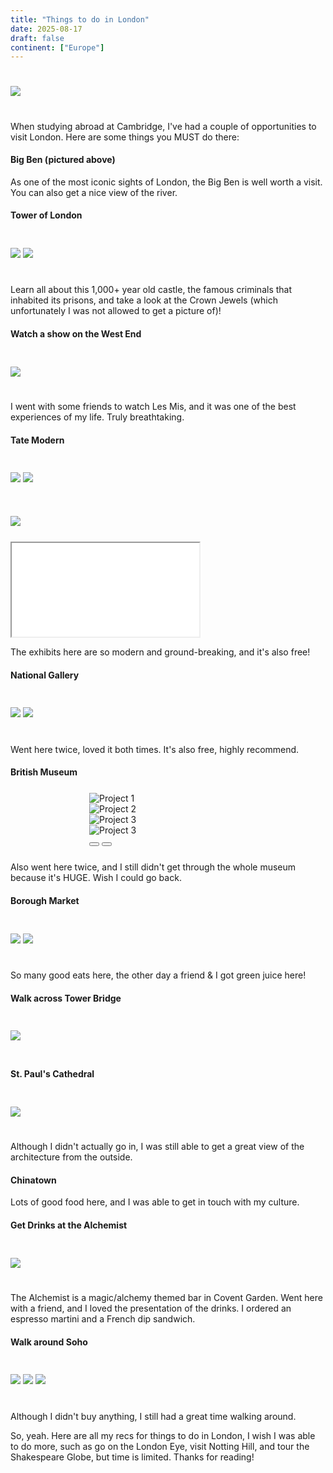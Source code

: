 ```yaml
---
title: "Things to do in London"
date: 2025-08-17
draft: false
continent: ["Europe"]
---
```


<img src="/images/london/londonCover.png" class="mx-auto d-block" style="max-width: 50%; margin-top: 5%; margin-bottom: 5%;">

When studying abroad at Cambridge, I've had a couple of opportunities to visit London. Here are some things you MUST do there:

#### Big Ben (pictured above)

As one of the most iconic sights of London, the Big Ben is well worth a visit. You can also get a nice view of the river.

#### Tower of London

<div class="container">
   <div class="row">
          <img src="/images/london/towerofldn.png" class="mx-auto d-block" style="max-width: 50%; margin-top: 5%; margin-bottom: 5%;">
          <img src="/images/london/mosaic.png" class="mx-auto d-block" style="max-width: 50%; margin-top: 5%; margin-bottom: 5%;">
    </div>
</div>

Learn all about this 1,000+ year old castle, the famous criminals that inhabited its prisons, and take a look at the Crown Jewels (which unfortunately I was not allowed to get a picture of)!

#### Watch a show on the West End

<img src="/images/london/lesmis.png" class="mx-auto d-block" style="max-width: 50%; margin-top: 5%; margin-bottom: 5%;">

I went with some friends to watch Les Mis, and it was one of the best experiences of my life. Truly breathtaking.

#### Tate Modern

<div class="container">
   <div class="row">
          <img src="/images/london/tate1.png" class="mx-auto d-block" style="max-width: 50%; margin-top: 5%; margin-bottom: 5%;">
          <img src="/images/london/tate2.png" class="mx-auto d-block" style="max-width: 50%; margin-top: 5%; margin-bottom: 5%;">
    </div>
</div>
<div class="container">
   <div class="row">
          <img src="/images/london/haackephotographs.png" class="mx-auto d-block" style="max-width: 50%; margin-top: 5%; margin-bottom: 5%;">
          <div class="embed-responsive embed-responsive">
            <iframe class="embed-responsive-item" src="/images/london/tate3.mp4" allowfullscreen></iframe>
          </div>
    </div>
</div>

The exhibits here are so modern and ground-breaking, and it's also free!

#### National Gallery

<div class="container">
   <div class="row">
          <img src="/images/london/exterior.png" class="mx-auto d-block" style="max-width: 50%; margin-top: 5%; margin-bottom: 5%;">
          <img src="/images/london/seat.png" class="mx-auto d-block" style="max-width: 50%; margin-top: 5%; margin-bottom: 5%;">
    </div>
</div>

Went here twice, loved it both times. It's also free, highly recommend.

#### British Museum

<div id="carouselExample" class="carousel slide" data-bs-ride="carousel" style="max-width: 50%; margin-top: 5%; margin-bottom: 5%; margin-left: 25%;">
  <div class="carousel-inner">
    <div class="carousel-item active">
      <img src="/images/london/britishmuseum1.png" class="d-block w-100" alt="Project 1">
    </div>
    <div class="carousel-item">
      <img src="/images/london/britishmuseum2.png" class="d-block w-100" alt="Project 2">
    </div>
    <div class="carousel-item">
      <img src="/images/london/britishmuseum3.png" class="d-block w-100" alt="Project 3">
    </div>
    <div class="carousel-item">
      <img src="/images/london/britishmuseum4.png" class="d-block w-100" alt="Project 3">
    </div>
  </div>
  <button class="carousel-control-prev" type="button" data-bs-target="#carouselExample" data-bs-slide="prev">
    <span class="carousel-control-prev-icon" aria-hidden="true"></span>
  </button>
  <button class="carousel-control-next" type="button" data-bs-target="#carouselExample" data-bs-slide="next">
    <span class="carousel-control-next-icon" aria-hidden="true"></span>
  </button>
</div>

Also went here twice, and I still didn't get through the whole museum because it's HUGE. Wish I could go back.

#### Borough Market

<div class="container">
   <div class="row">
          <img src="/images/london/borough market.png" class="mx-auto d-block" style="max-width: 50%; margin-top: 5%; margin-bottom: 5%;">
          <img src="/images/london/greenjuice.png" class="mx-auto d-block" style="max-width: 50%; margin-top: 5%; margin-bottom: 5%;">
    </div>
</div>

So many good eats here, the other day a friend & I got green juice here!

#### Walk across Tower Bridge

<img src="/images/london/bridge.png" class="mx-auto d-block" style="max-width: 50%; margin-top: 5%; margin-bottom: 5%;">

#### St. Paul's Cathedral

<img src="/images/london/IMG_0655_VSCO.jpeg" class="mx-auto d-block" style="max-width: 50%; margin-top: 5%; margin-bottom: 5%;">

Although I didn't actually go in, I was still able to get a great view of the architecture from the outside.

#### Chinatown

Lots of good food here, and I was able to get in touch with my culture.

#### Get Drinks at the Alchemist

<img src="/images/london/alchemist.png" class="mx-auto d-block" style="max-width: 50%; margin-top: 5%; margin-bottom: 5%;">

The Alchemist is a magic/alchemy themed bar in Covent Garden. Went here with a friend, and I loved the presentation of the drinks. I ordered an espresso martini and a French dip sandwich.

#### Walk around Soho

<div class="container">
   <div class="row">
          <img src="/images/london/prada.png" class="mx-auto d-block" style="max-width: 50%; margin-top: 5%; margin-bottom: 5%;">
          <img src="/images/london/purses.png" class="mx-auto d-block" style="max-width: 50%; margin-top: 5%; margin-bottom: 5%;">
          <img src="/images/london/street.png" class="mx-auto d-block" style="max-width: 50%; margin-top: 5%; margin-bottom: 5%;">
    </div>
</div>

Although I didn't buy anything, I still had a great time walking around.

So, yeah. Here are all my recs for things to do in London, I wish I was able to do more, such as go on the London Eye, visit Notting Hill, and tour the Shakespeare Globe, but time is limited. Thanks for reading!